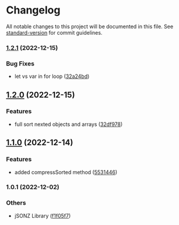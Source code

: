 # Changelog

All notable changes to this project will be documented in this file. See [standard-version](https://github.com/conventional-changelog/standard-version) for commit guidelines.

### [1.2.1](https://bitbucket.org/ttessarolo/jsonz/branches/compare/v1.2.0%0Dv1.2.1) (2022-12-15)


### Bug Fixes

* let vs var in for loop ([32a24bd](https://github.com/ttessarolo/jsonz/commits/32a24bd1c93b23245b7d3dc46f1fff523bfe7088))

## [1.2.0](https://bitbucket.org/ttessarolo/jsonz/branches/compare/v1.1.0%0Dv1.2.0) (2022-12-15)


### Features

* full sort nexted objects and arrays ([32df978](https://github.com/ttessarolo/jsonz/commits/32df978788521feaa25ba64c6074f2021814df95))

## [1.1.0](https://bitbucket.org/ttessarolo/jsonz/branches/compare/v1.0.1%0Dv1.1.0) (2022-12-14)


### Features

* added compressSorted method ([5531446](https://github.com/ttessarolo/jsonz/commits/5531446617470b5e157020bf57b03bc6bce60e26))

### 1.0.1 (2022-12-02)


### Others

* jSONZ Library ([f1f05f7](https://github.com/ttessarolo/jsonz/commits/f1f05f70ad5d9c60f5a4388980a3f4a7c2fdd56e))
